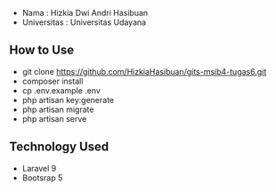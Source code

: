 - Nama : Hizkia Dwi Andri Hasibuan
- Universitas : Universitas Udayana

## How to Use
- git clone https://github.com/HizkiaHasibuan/gits-msib4-tugas6.git
- composer install
- cp .env.example .env
- php artisan key:generate
- php artisan migrate
- php artisan serve

## Technology Used
- Laravel 9
- Bootsrap 5
